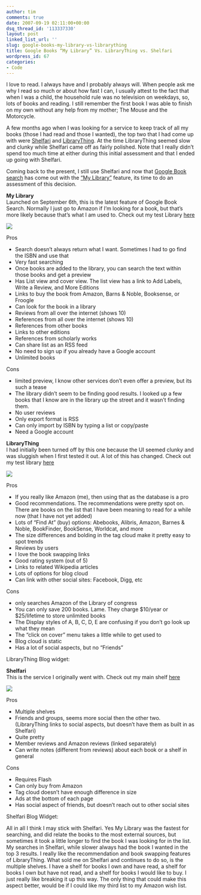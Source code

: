 ```yaml
---
author: tim
comments: true
date: 2007-09-19 02:11:00+00:00
dsq_thread_id: '113337330'
layout: post
linked_list_url: ''
slug: google-books-my-library-vs-librarything
title: Google Books “My Library” Vs. LibraryThing vs. Shelfari
wordpress_id: 67
categories:
- Code
---
```


I love to read. I always have and I probably always will. When people ask me
why I read so much or about how fast I can, I usually attest to the fact that
when I was a child, the household rule was no television on weekdays, so, lots
of books and reading. I still remember the first book I was able to finish on
my own without any help from my mother; The Mouse and the Motorcycle.  
  
A few months ago when I was looking for a service to keep track of all my
books (those I had read and those I wanted), the top two that I had come up
with were [Shelfari](http://www.shelfari.com/) and
[LibraryThing](http://www.librarything.com/). At the time LibraryThing seemed
slow and clunky while Shelfari came off as fairly polished. Note that I really
didn’t spend too much time at either during this initial assessment and that I
ended up going with Shelfari.  
  
Coming back to the present, I still use Shelfari and now that [Google Book
search](http://books.google.com/) has come out with the [“My
Library”](http://books.google.com/googlebooks/mylibrary/) feature, its time to
do an assessment of this decision.  
  
**My Library**  
Launched on September 6th, this is the latest feature of Google Book Search.
Normally I just go to Amazon if I’m looking for a book, but that’s more likely
because that’s what I am used to. Check out my test Library
[here](http://books.google.com/books?as_list=BDYjGJ9gQiI2fwZ2RhK_5ARoUEnPi_37Mmen-Zjyn9rNza5Y7yew&hl=en)  
  
![](http://lh6.google.com/timothy.broder/RvCD9fREiyI/AAAAAAAAMQ4/Rm4fglWiqd4/s400/mylibrary.jpg?imgdl=1)  
  
Pros  

  * Search doesn’t always return what I want. Sometimes I had to go find the ISBN and use that
  * Very fast searching
  * Once books are added to the library, you can search the text within those books and get a preview
  * Has List view and cover view. The list view has a link to Add Labels, Write a Review, and More Editions
  * Links to buy the book from Amazon, Barns & Noble, Booksense, or Froogle
  * Can look for the book in a library
  * Reviews from all over the internet (shows 10)
  * References from all over the internet (shows 10)
  * References from other books
  * Links to other editions
  * References from scholarly works
  * Can share list as an RSS feed
  * No need to sign up if you already have a Google account
  * Unlimited books
  
Cons  

  * limited preview, I know other services don’t even offer a preview, but its such a tease
  * The library didn’t seem to be finding good results. I looked up a few books that I know are in the library up the street and it wasn’t finding them.
  * No user reviews
  * Only export format is RSS
  * Can only import by ISBN by typing a list or copy/paste
  * Need a Google account
  
**LibraryThing**  
I had initially been turned off by this one because the UI seemed clunky and
was sluggish when I first tested it out. A lot of this has changed. Check out
my test library [here](http://www.librarything.com/catalog/broderboy)  
  
![](http://lh6.google.com/timothy.broder/RvCD9fREizI/AAAAAAAAMRA/rPQTBXANWPg/s400/librarything.jpg?imgdl=1)  
  
Pros  

  * If you really like Amazon (me), then using that as the database is a pro
  * Good recommendations. The recommendations were pretty spot on. There are books on the list that I have been meaning to read for a while now (that I have not yet added)
  * Lots of “Find At” (buy) options: Abebooks, Alibris, Amazon, Barnes & Noble, BookFinder, BookSense, Worldcat, and more
  * The size differences and bolding in the tag cloud make it pretty easy to spot trends
  * Reviews by users
  * I love the book swapping links
  * Good rating system (out of 5)
  * Links to related Wikipedia articles
  * Lots of options for blog cloud
  * Can link with other social sites: Facebook, Digg, etc
  
Cons  

  * only searches Amazon of the Library of congress
  * You can only save 200 books. Lame. They charge $10/year or $25/lifetime to store unlimited books
  * The Display styles of A, B, C, D, E are confusing if you don’t go look up what they mean
  * The “click on cover” menu takes a little while to get used to
  * Blog cloud is static
  * Has a lot of social aspects, but no “Friends”
  
LibraryThing Blog widget:  
  
  
**Shelfari**  
This is the service I originally went with. Check out my main shelf
[here](http://www.shelfari.com/broderboy/shelf)  
  
![](http://lh6.google.com/timothy.broder/RvCD9fREi0I/AAAAAAAAMRI/GZLVbfjMVig/s400/shelfari.jpg?imgdl=1)  
  
Pros  

  * Multiple shelves
  * Friends and groups, seems more social then the other two. (LibraryThing links to social aspects, but doesn’t have them as built in as Shelfari)
  * Quite pretty
  * Member reviews and Amazon reviews (linked separately)
  * Can write notes (different from reviews) about each book or a shelf in general
  
Cons  

  * Requires Flash
  * Can only buy from Amazon
  * Tag cloud doesn’t have enough difference in size
  * Ads at the bottom of each page
  * Has social aspect of friends, but doesn’t reach out to other social sites
  
Shelfari Blog Widget:  
  
  
All in all I think I may stick with Shelfari. Yes My Library was the fastest
for searching, and did relate the books to the most external sources, but
sometimes it took a little longer to find the book I was looking for in the
list. My searches in Shelfari, while slower always had the book I wanted in
the top 3 results. I really like the recommendation and book swapping features
of LibraryThing. What sold me on Shelfari and continues to do so, is the
multiple shelves. I have a shelf for books I own and have read, a shelf for
books I own but have not read, and a shelf for books I would like to buy. I
just really like breaking it up this way. The only thing that could make this
aspect better, would be if I could like my third list to my Amazon wish list.

